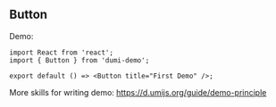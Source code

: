 
## Button

Demo:

```tsx
import React from 'react';
import { Button } from 'dumi-demo';

export default () => <Button title="First Demo" />;
```

More skills for writing demo: https://d.umijs.org/guide/demo-principle
